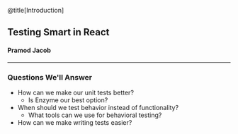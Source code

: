 @title[Introduction]

## Testing Smart in React
#### Pramod Jacob

---

### Questions We'll Answer

- How can we make our unit tests better?
  - Is Enzyme our best option?
- When should we test behavior instead of functionality?
  - What tools can we use for behavioral testing?
- How can we make writing tests easier?
